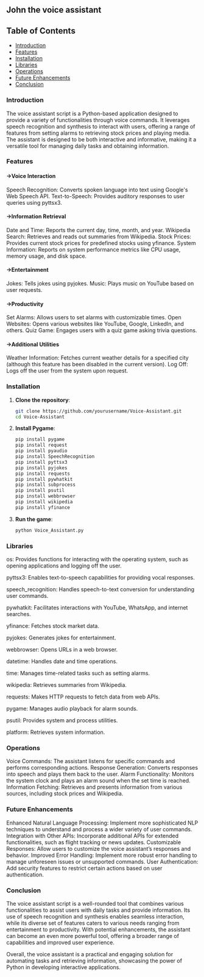 ## John the voice assistant

## Table of Contents

- [Introduction](#introduction)
- [Features](#features)
- [Installation](#installation)
- [Libraries](#libraries)
- [Operations](#operations)
- [Future Enhancements](#future-enhancements)
- [Conclusion](#Conclusion)

### Introduction
The voice assistant script is a Python-based application designed to provide a variety of functionalities through voice commands. It leverages speech recognition and synthesis to interact with users, offering a range of features from setting alarms to retrieving stock prices and playing media. The assistant is designed to be both interactive and informative, making it a versatile tool for managing daily tasks and obtaining information.

### Features
#### ->Voice Interaction
Speech Recognition: Converts spoken language into text using Google's Web Speech API.
Text-to-Speech: Provides auditory responses to user queries using pyttsx3.

#### ->Information Retrieval
Date and Time: Reports the current day, time, month, and year.
Wikipedia Search: Retrieves and reads out summaries from Wikipedia.
Stock Prices: Provides current stock prices for predefined stocks using yfinance.
System Information: Reports on system performance metrics like CPU usage, memory usage, and disk space.

#### ->Entertainment
Jokes: Tells jokes using pyjokes.
Music: Plays music on YouTube based on user requests.

#### ->Productivity
Set Alarms: Allows users to set alarms with customizable times.
Open Websites: Opens various websites like YouTube, Google, LinkedIn, and others.
Quiz Game: Engages users with a quiz game asking trivia questions.

#### ->Additional Utilities
Weather Information: Fetches current weather details for a specified city (although this feature has been disabled in the current version).
Log Off: Logs off the user from the system upon request.

### Installation
1. **Clone the repository**:
    ```sh
    git clone https://github.com/yourusername/Voice-Assistant.git
    cd Voice-Assistant
    ```

2. **Install Pygame**:
    ```sh
    pip install pygame
    pip install request
    pip install pyaudio
    pip install SpeechRecognition
    pip install pyttsx3
    pip install pyjokes
    pip install requests
    pip install pywhatkit
    pip install subprocess
    pip install psutil
    pip install webbrowser
    pip install wikipedia
    pip install yfinance
    ```

3. **Run the game**:
    ```sh
    python Voice_Assistant.py
    ```

### Libraries
os: Provides functions for interacting with the operating system, such as opening applications and logging off the user.

pyttsx3: Enables text-to-speech capabilities for providing vocal responses.

speech_recognition: Handles speech-to-text conversion for understanding user commands.

pywhatkit: Facilitates interactions with YouTube, WhatsApp, and internet searches.

yfinance: Fetches stock market data.

pyjokes: Generates jokes for entertainment.

webbrowser: Opens URLs in a web browser.

datetime: Handles date and time operations.

time: Manages time-related tasks such as setting alarms.

wikipedia: Retrieves summaries from Wikipedia.

requests: Makes HTTP requests to fetch data from web APIs.

pygame: Manages audio playback for alarm sounds.

psutil: Provides system and process utilities.

platform: Retrieves system information.

### Operations
Voice Commands: The assistant listens for specific commands and performs corresponding actions.
Response Generation: Converts responses into speech and plays them back to the user.
Alarm Functionality: Monitors the system clock and plays an alarm sound when the set time is reached.
Information Fetching: Retrieves and presents information from various sources, including stock prices and Wikipedia.

### Future Enhancements
Enhanced Natural Language Processing: Implement more sophisticated NLP techniques to understand and process a wider variety of user commands.
Integration with Other APIs: Incorporate additional APIs for extended functionalities, such as flight tracking or news updates.
Customizable Responses: Allow users to customize the voice assistant’s responses and behavior.
Improved Error Handling: Implement more robust error handling to manage unforeseen issues or unsupported commands.
User Authentication: Add security features to restrict certain actions based on user authentication.

### Conclusion
The voice assistant script is a well-rounded tool that combines various functionalities to assist users with daily tasks and provide information. Its use of speech recognition and synthesis enables seamless interaction, while its diverse set of features caters to various needs ranging from entertainment to productivity. With potential enhancements, the assistant can become an even more powerful tool, offering a broader range of capabilities and improved user experience.

Overall, the voice assistant is a practical and engaging solution for automating tasks and retrieving information, showcasing the power of Python in developing interactive applications.
